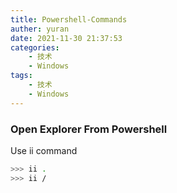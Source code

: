 ```yaml
---
title: Powershell-Commands
auther: yuran
date: 2021-11-30 21:37:53
categories:
	- 技术
	- Windows
tags:
	- 技术
	- Windows
---
```


### Open Explorer From Powershell
Use ii command
```bash
>>> ii .
>>> ii /
```

